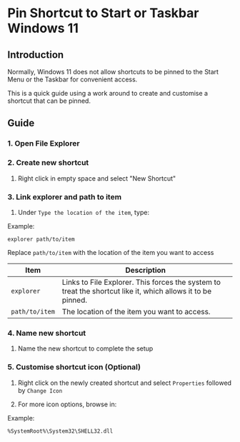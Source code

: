 # Pin Shortcut to Start or Taskbar Windows 11

## Introduction

Normally, Windows 11 does not allow shortcuts to be pinned to the Start Menu or the Taskbar for convenient access.

This is a quick guide using a work around to create and customise a shortcut that can be pinned.

## Guide

### 1. Open File Explorer
### 2. Create new shortcut

1. Right click in empty space and select "New Shortcut"

### 3. Link explorer and path to item

1. Under `Type the location of the item`, type:

Example:

    explorer path/to/item

Replace `path/to/item` with the location of the item you want to access

| Item | Description |
| --- | --- |
| `explorer` | Links to File Explorer. This forces the system to treat the shortcut like it, which allows it to be pinned. |
| `path/to/item` | The location of the item you want to access. |

### 4. Name new shortcut

1. Name the new shortcut to complete the setup

### 5. Customise shortcut icon (Optional)

1. Right click on the newly created shortcut and select `Properties` followed by `Change Icon`

2. For more icon options, browse in:

Example:

    %SystemRoot%\System32\SHELL32.dll